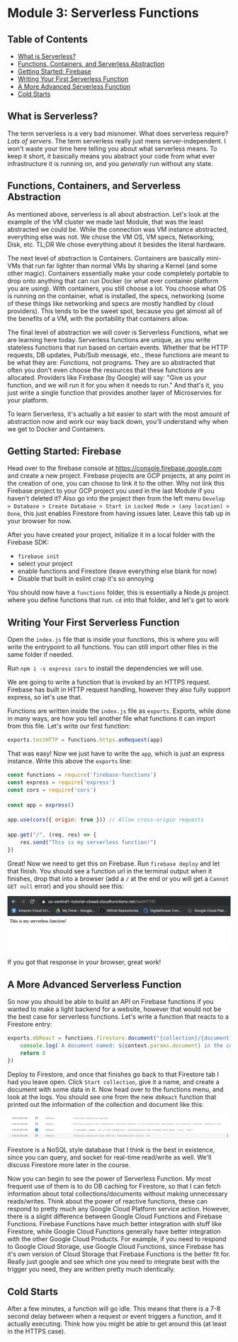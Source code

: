 # Module 3: Serverless Functions <!-- omit in toc -->

## Table of Contents <!-- omit in toc -->

- [What is Serverless?](#what-is-serverless)
- [Functions, Containers, and Serverless Abstraction](#functions-containers-and-serverless-abstraction)
- [Getting Started: Firebase](#getting-started-firebase)
- [Writing Your First Serverless Function](#writing-your-first-serverless-function)
- [A More Advanced Serverless Function](#a-more-advanced-serverless-function)
- [Cold Starts](#cold-starts)

## What is Serverless?

The term serverless is a very bad misnomer. What does serverless require? _Lots of servers_. The term serverless really just mens server-independent. I won't waste your time here telling you about what serverless means. To keep it short, it basically means you abstract your code from what ever infrastructure it is running on, and you _generally_ run without any state.

## Functions, Containers, and Serverless Abstraction

As mentioned above, serverless is all about abstraction. Let's look at the example of the VM cluster we made last Module, that was the least abstracted we could be. While the connection was VM instance abstracted, everything else was not. We chose the VM OS, VM specs, Networking, Disk, etc. TL;DR We chose everything about it besides the literal hardware.

The next level of abstraction is Containers. Containers are basically mini-VMs that run far lighter than normal VMs by sharing a Kernel (and some other magic). Containers essentially make your code completely portable to drop onto anything that can run Docker (or what ever container platform you are using). With containers, you still choose a lot. You choose what OS is running on the container, what is installed, the specs, networking (some of these things like networking and specs are mostly handled by cloud providers). This tends to be the sweet spot, because you get almost all of the benefits of a VM, with the portability that containers allow.

The final level of abstraction we will cover is Serverless Functions, what we are learning here today. Serverless functions are unique, as you write stateless functions that run based on certain events. Whether that be HTTP requests, DB updates, Pub/Sub message, etc., these functions are meant to be what they are: _Functions_, not programs. They are so abstracted that often you don't even choose the resources that these functions are allocated. Providers like Firebase (by Google) will say: "Give us your function, and we will run it for you when it needs to run." And that's it, you just write a single function that provides another layer of Microservies for your platform.

To learn Serverless, it's actually a bit easier to start with the most amount of abstraction now and work our way back down, you'll understand why when we get to Docker and Containers.

## Getting Started: Firebase

Head over to the firebase console at https://console.firebase.google.com and create a new project. Firebase projects are GCP projects, at any point in the creation of one, you can choose to link it to the other. Why not link this Firebase project to your GCP project you used in the last Module if you haven't deleted it? Also go into the project then from the left menu `Develop > Database > Create Database > Start in Locked Mode > (any location) > Done`, this just enables Firestore from having issues later. Leave this tab up in your browser for now.

After you have created your project, initialize it in a local folder with the Firebase SDK:
- `firebase init`
- select your project
- enable functions and Firestore (leave everything else blank for now)
- Disable that built in eslint crap it's so annoying

You should now have a `functions` folder, this is essentially a Node.js project where you define functions that run. `cd` into that folder, and let's get to work

## Writing Your First Serverless Function

Open the `index.js` file that is inside your functions, this is where you will write the entrypoint to all functions. You can still import other files in the same folder if needed.

Run `npm i -s express cors` to install the dependencies we will use.

We are going to write a function that is invoked by an HTTPS request. Firebase has built in HTTP request handling, however they also fully support express, so let's use that.

Functions are written inside the `index.js` file as `exports`. Exports, while done in many ways, are how you tell another file what functions it can import from this file. Let's write our first function:

```js
exports.testHTTP = functions.https.onRequest(app)
```

That was easy! Now we just have to write the `app`, which is just an express instance. Write this above the `exports` line:

```js
const functions = require('firebase-functions')
const express = require('express')
const cors = require('cors')

const app = express()

app.use(cors({ origin: true })) // Allow cross-origin requests

app.get("/", (req, res) => {
    res.send("This is my serverless function!")
})
```

Great! Now we need to get this on Firebase. Run `firebase deploy` and let that finish. You should see a function url in the terminal output when it finishes, drop that into a browser (add a `/` at the end or you will get a `Cannot GET null` error) and you should see this:

![Screen Shot 2019-08-23 at 9.06.39 AM](/assets/Screen%20Shot%202019-08-23%20at%209.06.39%20AM.png)

If you got that response in your browser, great work!

## A More Advanced Serverless Function

So now you should be able to build an API on Firebase functions if you wanted to make a light backend for a website, however that would not be the best case for serverless functions. Let's write a function that reacts to a Firestore entry:

```js
exports.dbReact = functions.firestore.document("{collection}/{document}").onCreate((docSnap, context) => {
    console.log(`A document named: ${context.params.document} in the collection: ${context.params.collection} was created with data: ${JSON.stringify(docSnap.data())}`)
    return 0
})
```

Deploy to Firestore, and once that finishes go back to that Firestore tab I had you leave open. Click `Start collection`, give it a name, and create a document with some data in it. Now head over to the functions menu, and look at the logs. You should see one from the new `dbReact` function that printed out the information of the collection and document like this:

![Screen Shot 2019-08-23 at 9.44.51 AM](/assets/Screen%20Shot%202019-08-23%20at%209.44.51%20AM.png)

Firestore is a NoSQL style database that I think is the best in existence, since you can query, and socket for real-time read/write as well. We'll discuss Firestore more later in the course.

Now you can begin to see the power of Serverless Function. My most frequent use of them is to do DB caching for Firestore, so that I can fetch information about total collections/documents without making unnecessary reads/writes. Think about the power of reactive functions, these can respond to pretty much any Google Cloud Platform service action. However, there is a slight difference between Google Cloud Functions and Firebase Functions. Firebase Functions have much better integration with stuff like Firestore, while Google Cloud Functions generally have better integration with the other Google Cloud Products. For example, if you need to respond to Google Cloud Storage, use Google Cloud Functions, since Firebase has it's own version of Cloud Storage that Firebase Functions is the better fit for. Really just google and see which one you need to integrate best with the trigger you need, they are written pretty much identically. 

## Cold Starts

After a few minutes, a function will go idle. This means that there is a 7-8 second delay between when a request or event triggers a function, and it actually executing. Think how you might be able to get around this (at least in the HTTPS case).

